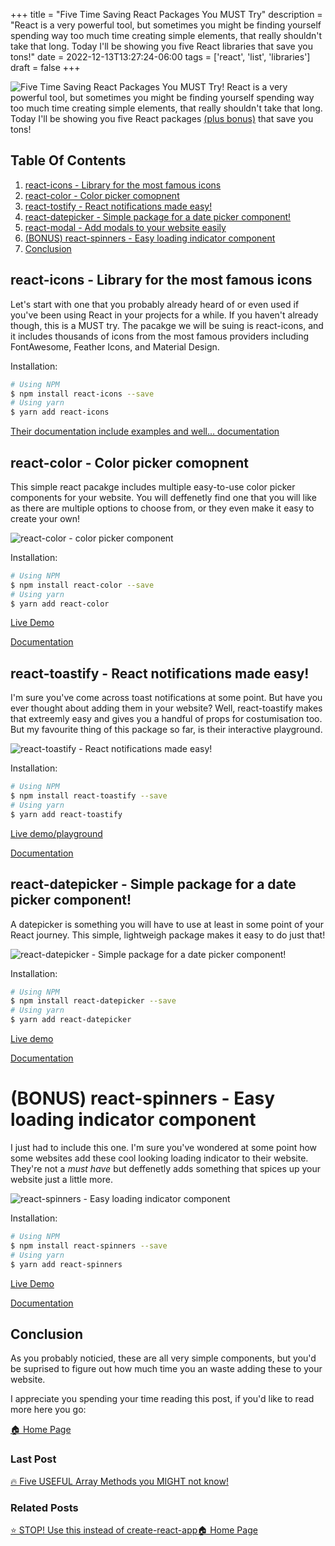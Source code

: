 +++
title = "Five Time Saving React Packages You MUST Try"
description = "React is a very powerful tool, but sometimes you might be finding yourself spending way too much time creating simple elements, that really shouldn't take that long. Today I'll be showing you five React libraries that save you tons!"
date = 2022-12-13T13:27:24-06:00
tags = ['react', 'list', 'libraries']
draft = false
+++

![Five Time Saving React Packages You MUST Try!](https://dev-to-uploads.s3.amazonaws.com/uploads/articles/ggth0bopfb31m7i4zxjl.png)
React is a very powerful tool, but sometimes you might be finding yourself spending way too much
time creating simple elements, that really shouldn't take that long. Today I'll be showing you five
React packages [(plus bonus)](#bonus-react-spinners-easy-loading-indicator-component) that save you tons!
<!--more-->


## Table Of Contents
1. [react-icons - Library for the most famous icons](react-icons-library-for-the-most-famous-icons)
2. [react-color - Color picker comopnent](react-color-color-picker-comopnent)
3. [react-tostify - React notifications made easy!](#react-tostify-react-notifications-made-easy)
4. [react-datepicker - Simple package for a date picker component!](react-datepicker-simple-package-for-a-date-picker-component)
5. [react-modal - Add modals to your website easily](react-modal-add-modals-to-your-website-easily)
6. [(BONUS) react-spinners - Easy loading indicator component](#bonus-react-spinner-easy-loading-indicator-component)
7. [Conclusion](#conclusion)

## react-icons - Library for the most famous icons
Let's start with one that you probably already heard of or even used if you've been using React
in your projects for a while. If you haven't already though, this is a MUST try. The pacakge we
will be suing is react-icons, and it includes thousands of icons from the most famous providers
including FontAwesome, Feather Icons, and Material Design.

Installation:

```bash
# Using NPM
$ npm install react-icons --save
# Using yarn
$ yarn add react-icons
```

[Their documentation include examples and well... documentation](https://react-icons.github.io/react-icons/)

## react-color - Color picker comopnent 
This simple react pacakge includes multiple easy-to-use color picker components for your website.
You will deffenetly find one that you will like as there are multiple options to choose from, or
they even make it easy to create your own!

![react-color - color picker component](https://dev-to-uploads.s3.amazonaws.com/uploads/articles/8mxvblgv7znpcuo1fakw.png)

Installation:

```bash
# Using NPM
$ npm install react-color --save
# Using yarn
$ yarn add react-color
```

[Live Demo](http://casesandberg.github.io/react-color/)

[Documentation](http://casesandberg.github.io/react-color/)

## react-toastify - React notifications made easy!
I'm sure you've come across toast notifications at some point. But have you ever thought about
adding them in your website? Well, react-toastify makes that extreemly easy and gives you a handful
of props for costumisation too. But my favourite thing of this package so far, is their interactive
playground.

![react-toastify - React notifications made easy!](https://dev-to-uploads.s3.amazonaws.com/uploads/articles/xah493t8qmxgq2msqdql.png)

Installation:

```bash
# Using NPM
$ npm install react-toastify --save
# Using yarn
$ yarn add react-toastify
```

[Live demo/playground](https://fkhadra.github.io/react-toastify/introduction)

[Documentation](https://fkhadra.github.io/react-toastify/introduction)


## react-datepicker - Simple package for a date picker component!
A datepicker is something you will have to use at least in some point of your React journey. This
simple, lightweigh package makes it easy to do just that!

![react-datepicker - Simple package for a date picker component!](https://dev-to-uploads.s3.amazonaws.com/uploads/articles/dbkjgbaju01i203b688f.png)

Installation:

```bash
# Using NPM
$ npm install react-datepicker --save
# Using yarn
$ yarn add react-datepicker
```

[Live demo](https://reactdatepicker.com/)

[Documentation](https://reactdatepicker.com/#example-default)

# (BONUS) react-spinners - Easy loading indicator component
I just had to include this one. I'm sure you've wondered at some point how some websites add these
cool looking loading indicator to their website. They're not a _must have_ but deffenetly adds 
something that spices up your website just a little more.

![react-spinners - Easy loading indicator component](https://dev-to-uploads.s3.amazonaws.com/uploads/articles/4ooz0x0m5o5516x29x38.png)

Installation:

```bash
# Using NPM
$ npm install react-spinners --save
# Using yarn
$ yarn add react-spinners
```

[Live Demo](https://www.davidhu.io/react-spinners/)

[Documentation](https://github.com/davidhu2000/react-spinners)

## Conclusion
As you probably noticied, these are all very simple components, but you'd be suprised to figure out
how much time you an waste adding these to your website.

I appreciate you spending your time reading this post, if you'd like to read more here you go:

[🏠  Home Page](https://the-net-blog.netlify.app/)

### Last Post
[🔥 Five USEFUL Array Methods you MIGHT not know!](https://the-net-blog.netlify.app/post/five-useful-array-methods-you-might-not-know/)

### Related Posts
[⭐️ STOP! Use this instead of create-react-app](https://the-net-blog.netlify.app/post/stop-use-this-instead-of-create-react-app/)[🏠  Home Page](https://the-net-blog.netlify.app/)



